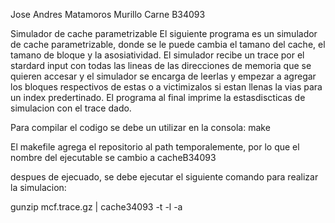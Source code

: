 Jose Andres Matamoros Murillo
Carne B34093


Simulador de cache parametrizable
El siguiente programa es un simulador de cache parametrizable, donde se le puede
cambia el tamano del cache, el tamano de bloque y la asosiatividad. El simulador recibe un trace por el stardard input con todas las lineas de las direcciones de
memoria que se quieren accesar y el simulador se encarga de leerlas y empezar a
agregar los bloques respectivos de estas o a victimizalos si estan llenas la vias
para un index predertinado. El programa al final imprime la estasdiscticas de simulacion con el trace dado.

Para compilar el codigo se debe un utilizar en la consola:
make

El makefile agrega el repositorio al path temporalemente, por lo que el nombre del ejecutable se cambio a cacheB34093

despues de ejecuado, se debe ejecutar el siguiente comando para realizar la simulacion:

gunzip mcf.trace.gz | cache34093 -t <tamano cache> -l <tamano del bloque> -a <numero de vias>
